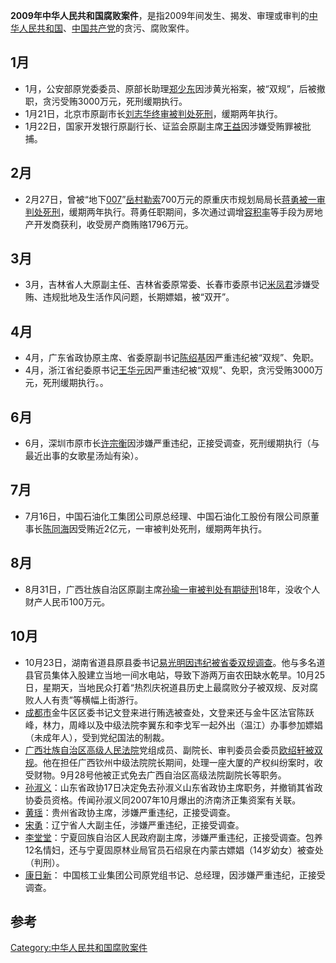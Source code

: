**2009年中华人民共和国腐败案件**，是指2009年间发生、揭发、审理或审判的[中华人民共和国](https://zh.wikipedia.org/wiki/中华人民共和国 "wikilink")、[中国共产党](../Page/中国共产党.md "wikilink")的贪污、腐败案件。

## 1月

  - 1月，公安部原党委委员、原部长助理[郑少东](../Page/郑少东.md "wikilink")因涉黄光裕案，被“双规”，后被撤职，贪污受贿3000万元，死刑缓期执行。
  - 1月21日，北京市原副市长[刘志华终审被判处死刑](https://zh.wikipedia.org/wiki/刘志华 "wikilink")，缓期两年执行。
  - 1月22日，国家开发银行原副行长、证监会原副主席[王益](../Page/王益.md "wikilink")因涉嫌受贿罪被批捕。

## 2月

  - 2月27日，曾被“地下[007](https://zh.wikipedia.org/wiki/007 "wikilink")”[岳村勒索](https://zh.wikipedia.org/wiki/岳村 "wikilink")700万元的原重庆市规划局局长[蒋勇被一审判处死刑](https://zh.wikipedia.org/wiki/蒋勇 "wikilink")，缓期两年执行。蒋勇任职期间，多次通过调增[容积率](../Page/容积率.md "wikilink")等手段为房地产开发商获利，收受房产商贿赂1796万元。

## 3月

  - 3月，吉林省人大原副主任、吉林省委原常委、长春市委原书记[米凤君](../Page/米凤君.md "wikilink")涉嫌受贿、违规批地及生活作风问题，长期嫖娼，被“双开”。

## 4月

  - 4月，广东省政协原主席、省委原副书记[陈绍基](../Page/陈绍基.md "wikilink")因严重违纪被“双规”、免职。
  - 4月，浙江省纪委原书记[王华元](../Page/王华元.md "wikilink")因严重违纪被“双规”、免职，贪污受贿3000万元，死刑缓期执行。。

## 6月

  - 6月，深圳市原市长[许宗衡](../Page/许宗衡.md "wikilink")因涉嫌严重违纪，正接受调查，死刑缓期执行（与最近出事的女歌星汤灿有染）。

## 7月

  - 7月16日，中国石油化工集团公司原总经理、中国石油化工股份有限公司原董事长[陈同海](../Page/陈同海.md "wikilink")因受贿近2亿元，一审被判处死刑，缓期两年执行。

## 8月

  - 8月31日，广西壮族自治区原副主席[孙瑜一审被判处有期徒刑](https://zh.wikipedia.org/wiki/孙瑜_\(广西官员\) "wikilink")18年，没收个人财产人民币100万元。

## 10月

  - 10月23日，湖南省道县原县委书记[易光明因违纪被省委双规调查](https://zh.wikipedia.org/wiki/易光明 "wikilink")。他与多名道县官员集体入股建立当地一间水电站，导致下游两万亩农田缺水乾旱。10月25日，星期天，当地民众打着“热烈庆祝道县历史上最腐败分子被双规、反对腐败人人有责”等横幅上街游行。
  - [成都市](../Page/成都市.md "wikilink")金牛区区委书记文登来进行贿选被查处，文登来还与金牛区法官陈跃峰，林力，周峰以及中级法院李翼东和李戈军一起外出（温江）办事参加嫖娼（未成年人），受到党纪国法的制裁。
  - [广西壮族自治区高级人民法院](../Page/广西壮族自治区高级人民法院.md "wikilink")党组成员、副院长、审判委员会委员[欧绍轩被](https://zh.wikipedia.org/wiki/欧绍轩 "wikilink")[双规](https://zh.wikipedia.org/wiki/双规 "wikilink")。他在担任广西钦州中级法院院长期间，处理一座大厦的产权纠纷案时，收受财物。9月28号他被正式免去广西自治区高级法院副院长等职务。
  - [孙淑义](../Page/孙淑义.md "wikilink")：山东省政协17日决定免去孙淑义山东省政协主席职务，并撤销其省政协委员资格。传闻孙淑义同2007年10月爆出的济南济正集资案有关联。
  - [黄瑶](../Page/黄瑶.md "wikilink")：贵州省政协主席，涉嫌严重违纪，正接受调查。
  - [宋勇](https://zh.wikipedia.org/wiki/宋勇 "wikilink")：辽宁省人大副主任，涉嫌严重违纪，正接受调查。
  - [李堂堂](../Page/李堂堂.md "wikilink")：宁夏回族自治区人民政府副主席，涉嫌严重违纪，正接受调查。包养12名情妇，还与宁夏固原林业局官员石绍泉在内蒙古嫖娼（14岁幼女）被查处（判刑）。
  - [康日新](../Page/康日新.md "wikilink")： 中国核工业集团公司原党组书记、总经理，因涉嫌严重违纪，正接受调查。

## 参考

[Category:中华人民共和国腐败案件](https://zh.wikipedia.org/wiki/Category:中华人民共和国腐败案件 "wikilink")